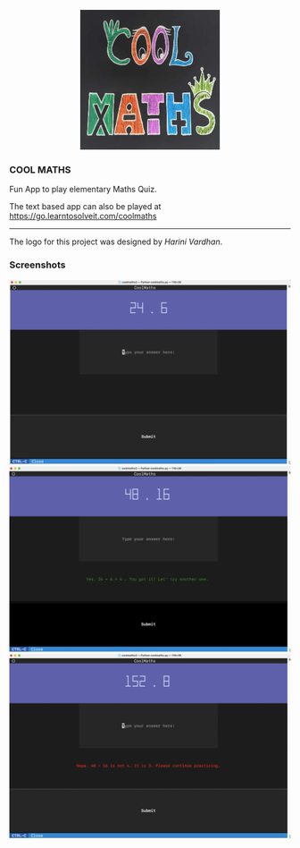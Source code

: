 <p align="center">
<img src="https://github.com/orsenthil/coolmaths/blob/main/logos/cool-maths-black.jpg" width=250 height=250>
</p>

### COOL MATHS

Fun App to play elementary Maths Quiz.

The text based app can also be played at
https://go.learntosolveit.com/coolmaths

---- 

The logo for this project was designed by *Harini Vardhan*.

### Screenshots

![](https://github.com/orsenthil/coolmaths/blob/main/logos/screnshot1.png)
![](https://github.com/orsenthil/coolmaths/blob/main/logos/screenshot2.png)
![](https://github.com/orsenthil/coolmaths/blob/main/logos/screenshot3.png)
